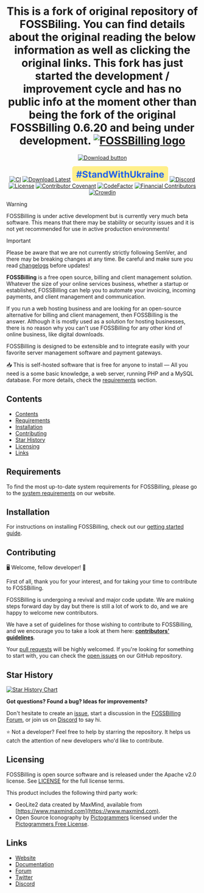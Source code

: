 <h1 align="center">
  <br>This is a fork of original repository of FOSSBiling. You can find details about the original reading the below information as well as clicking the original links. This fork has just started the development / improvement cycle and has no public info at the moment other than being the fork of the original FOSSBilling 0.6.20 and being under development.
  <a href="https://fossbilling.org/">
    <picture>
      <source media="(prefers-color-scheme: dark)" srcset="https://raw.githubusercontent.com/FOSSBilling/fossbilling.org/main/public/img/wordmark-white.png">
      <img alt="FOSSBilling logo" src="https://raw.githubusercontent.com/FOSSBilling/fossbilling.org/main/public/img/wordmark-black.png" height="100">
    </picture>
  </a>
  <br>
</h1>

<div align="center">

<a href="https://fossbilling.org/downloads/"><img src="https://raw.githubusercontent.com/FOSSBilling/fossbilling.org/main/public/img/gh-download-button.png" alt="Download button" width="400"/></a>

[![CI](https://github.com/FOSSBilling/FOSSBilling/actions/workflows/ci.yml/badge.svg)](https://github.com/FOSSBilling/FOSSBilling/actions/workflows/ci.yml)
[![Download Latest](https://img.shields.io/github/downloads/FOSSBilling/FOSSBilling/total)](https://github.com/FOSSBilling/FOSSBilling/releases/latest)
[![Stand With Ukraine](https://raw.githubusercontent.com/vshymanskyy/StandWithUkraine/main/badges/StandWithUkraine.svg)](https://stand-with-ukraine.pp.ua)
[![Discord](https://img.shields.io/discord/747432407757488179?color=%237289FA&logo=discord&logoColor=%23FFF)](https://fossbilling.org/discord)
[![License](https://img.shields.io/badge/License-Apache%202.0-blue.svg)](https://opensource.org/licenses/Apache-2.0)
[![Contributor Covenant](https://img.shields.io/badge/Contributor%20Covenant-2.1-4baaaa.svg)](CODE_OF_CONDUCT.md) 
[![CodeFactor](https://www.codefactor.io/repository/github/FOSSBilling/FOSSBilling/badge)](https://www.codefactor.io/repository/github/fossbilling/fossbilling)
[![Financial Contributors](https://opencollective.com/FOSSBilling/tiers/badge.svg?color=brightgreen)](https://opencollective.com/fossbilling)
[![Crowdin](https://badges.crowdin.net/e/c70c78b4ab1e71424ce53dcf6bca9b12/localized.svg)](https://fossbilling.crowdin.com/FOSSBilling)

</div>

> [!WARNING]
> FOSSBilling is under active development but is currently very much beta software. This means that there may be stability or security issues and it is not yet recommended for use in active production environments!

> [!IMPORTANT]
> Please be aware that we are not currently strictly following SemVer, and there may be breaking changes at any time. Be careful and make sure you read [changelogs](https://fossbilling.org/docs/changelog) before updates!

**FOSSBilling** is a free open source, billing and client management solution. Whatever the size of your online services business, whether a startup or established, FOSSBilling can help you to automate your invoicing, incoming payments, and client management and communication.

If you run a web hosting business and are looking for an open-source alternative for billing and client management, then FOSSBilling is the answer. Although it is mostly used as a solution for hosting businesses, there is no reason why you can't use FOSSBilling for any other kind of online business, like digital downloads.

FOSSBilling is designed to be extensible and to integrate easily with your favorite server management software and payment gateways.

📥 This is self-hosted software that is free for anyone to install — All you need is a some basic knowledge, a web server, running PHP and a MySQL database. For more details, check the [requirements](#requirements) section.

## Contents

- [Contents](#contents)
- [Requirements](#requirements)
- [Installation](#installation)
- [Contributing](#contributing)
- [Star History](#star-history)
- [Licensing](#licensing)
- [Links](#links)

## Requirements

To find the most up-to-date system requirements for FOSSBilling, please go to the [system requirements](https://fossbilling.org/docs/getting-started/requirements) on our website.

## Installation

For instructions on installing FOSSBilling, check out our [getting started guide](https://fossbilling.org/docs/getting-started).  

## Contributing

🖥️ Welcome, fellow developer! 🙂

First of all, thank you for your interest, and for taking your time to contribute to FOSSBilling.

FOSSBilling is undergoing a revival and major code update. We are making steps forward day by day but there is still a lot of work to do, and we are happy to welcome new contributors. 

We have a set of guidelines for those wishing to contribute to FOSSBilling, and we encourage you to take a look at them here: **[contributors' guidelines](https://github.com/FOSSBilling/FOSSBilling/blob/main/CONTRIBUTING.md)**.

Your [pull requests](https://github.com/FOSSBilling/FOSSBilling/pulls) will be highly welcomed. If you're looking for something to start with, you can check the [open issues](https://github.com/FOSSBilling/FOSSBilling/issues) on our GitHub repository.

## Star History

[![Star History Chart](https://api.star-history.com/svg?repos=FOSSBilling/FOSSBilling&type=Date)](https://star-history.com/#FOSSBilling/FOSSBilling&Date)

**Got questions? Found a bug? Ideas for improvements?**

Don't hesitate to create an [issue](https://github.com/FOSSBilling/FOSSBilling/issues), start a discussion in the [FOSSBilling Forum](https://forum.fossbilling.org/), or join us on [Discord](https://fossbilling.org/discord) to say hi.

⭐ Not a developer? Feel free to help by starring the repository. It helps us catch the attention of new developers who'd like to contribute.

## Licensing

FOSSBilling is open source software and is released under the Apache v2.0 license. See [LICENSE](https://github.com/FOSSBilling/FOSSBilling/blob/main/LICENSE) for the full license terms.

This product includes the following third party work:

- GeoLite2 data created by MaxMind, available from [https://www.maxmind.com](https://www.maxmind.com).
- Open Source Iconography by [Pictogrammers](https://pictogrammers.com/) licensed under the [Pictogrammers Free License](https://pictogrammers.com/docs/general/license/).

## Links

- [Website](https://www.fossbilling.org/)
- [Documentation](https://fossbilling.org/docs)
- [Forum](https://forum.fossbilling.org)
- [Twitter](https://twitter.com/FOSSBilling)
- [Discord](https://fossbilling.org/discord)
